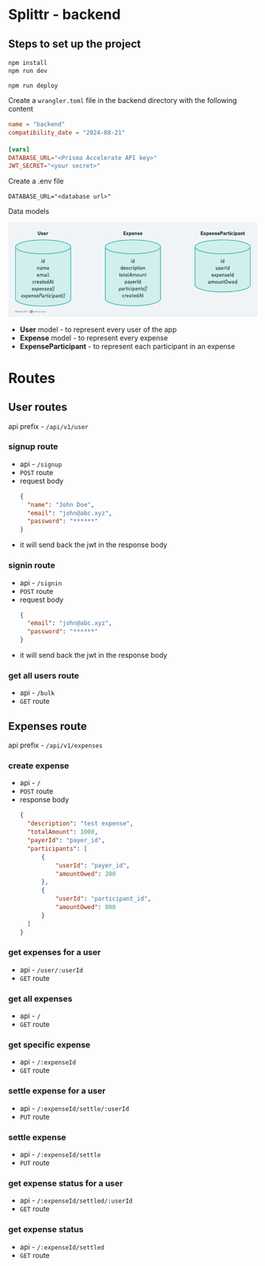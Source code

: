 # Splittr - backend

## Steps to set up the project

```
npm install
npm run dev
```

```
npm run deploy
```

Create a `wrangler.toml` file in the backend directory with the following content

```toml
name = "backend"
compatibility_date = "2024-08-21"

[vars]
DATABASE_URL="<Prisma Accelerate API key>"
JWT_SECRET="<your secret>"
```

Create a .env file

```.env
DATABASE_URL="<database url>"
```

Data models

![data model](../assets/splittr.png)

- **User** model - to represent every user of the app
- **Expense** model - to represent every expense
- **ExpenseParticipant** - to represent each participant in an expense

# Routes

## User routes

api prefix - `/api/v1/user`

### signup route

- api - `/signup`
- `POST` route
- request body
  ```json
  {
    "name": "John Doe",
    "email": "john@abc.xyz",
    "password": "******"
  }
  ```
- it will send back the jwt in the response body

### signin route

- api - `/signin`
- `POST` route
- request body
  ```json
  {
    "email": "john@abc.xyz",
    "password": "******"
  }
  ```
- it will send back the jwt in the response body

### get all users route

- api - `/bulk`
- `GET` route

## Expenses route

api prefix - `/api/v1/expenses`

### create expense

- api - `/`
- `POST` route
- response body
  ```json
  {
    "description": "test expense",
    "totalAmount": 1000,
    "payerId": "payer_id",
    "participants": [
        {
            "userId": "payer_id",
            "amountOwed": 200
        },
        {
            "userId": "participant_id",
            "amountOwed": 800
        }
    ]
  }
  ```

### get expenses for a user

- api - `/user/:userId`
- `GET` route

### get all expenses

- api - `/`
- `GET` route

### get specific expense

- api - `/:expenseId`
- `GET` route

### settle expense for a user

- api - `/:expenseId/settle/:userId`
- `PUT` route

### settle expense

- api - `/:expenseId/settle`
- `PUT` route

### get expense status for a user

- api - `/:expenseId/settled/:userId`
- `GET` route

### get expense status

- api - `/:expenseId/settled`
- `GET` route